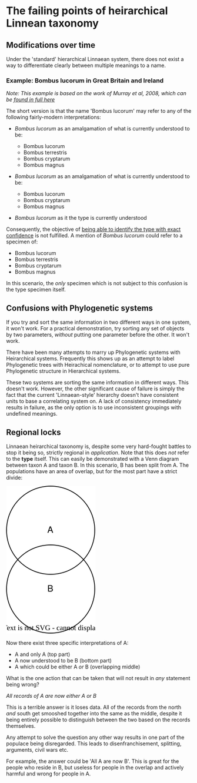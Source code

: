 # The failing points of heirarchical Linnean taxonomy

## Modifications over time
Under the 'standard' hierarchical Linnaean system, there does not exist a way to differentiate clearly between multiple meanings to a name.

### Example: Bombus lucorum in Great Britain and Ireland

*Note: This example is based on the work of Murray et al, 2008, which can be [found in full here](https://www.researchgate.net/profile/Mark-Brown-32/publication/226718911_Cryptic_species_diversity_in_a_widespread_bumble_bee_complex_revealed_using_mitochondrial_DNA_RFLPs/links/09e41507d79ad7aaf9000000/Cryptic-species-diversity-in-a-widespread-bumble-bee-complex-revealed-using-mitochondrial-DNA-RFLPs.pdf)*

The short version is that the name 'Bombus lucorum' may refer to any of the following fairly-modern interpretations:

- *Bombus lucorum* as an amalgamation of what is currently understood to be:
    - Bombus lucorum
    - Bombus terrestris
    - Bombus cryptarum
    - Bombus magnus

- *Bombus lucorum* as an amalgamation of what is currently understood to be:
    - Bombus lucorum
    - Bombus cryptarum
    - Bombus magnus

- *Bombus lucorum* as it the type is currently understood

Consequently, the objective of [being able to identify the type with exact confidence](./objective.md#what-counts-as-exact-confidence) is not fulfilled. A mention of *Bombus lucorum* could refer to a specimen of:
- Bombus lucorum
- Bombus terrestris
- Bombus cryptarum
- Bombus magnus

In this scenario, the *only* specimen which is not subject to this confusion is the type specimen itself.

## Confusions with Phylogenetic systems
If you try and sort the same information in two different ways in one system, it won't work. For a practical demonstration, try sorting any set of objects by two parameters, *without* putting one parameter before the other. It won't work.

There have been many attempts to marry up Phylogenetic systems with Heirarchical systems. Frequently this shows up as an attempt to label Phylogenetic trees with Heirachical nomenclature, or to attempt to use pure Phylogenetic structure in Hierarchical systems.

These two systems are sorting the same information in different ways. This doesn't work. However, the other significant cause of failure is simply the fact that the current 'Linnaean-style' hierarchy doesn't have consistent units to base a correlating system on. A lack of consistency immediately results in failure, as the only option is to use inconsistent groupings with undefined meanings.

## Regional locks
Linnaean heirarchical taxonomy is, despite some very hard-fought battles to stop it being so, strictly regional in *application*. Note that this does *not* refer to the **type** itself. This can easily be demonstrated with a Venn diagram between taxon A and taxon B. In this scenario, B has been split from A. The populations have an area of overlap, but for the most part have a strict divide:

![Venn diagram of overlap](./diagram/regional_locks.drawio.svg)

Now there exist three specific interpretations of A:

- A and only A (top part)
- A now understood to be B (bottom part)
- A which could be either A *or* B (overlapping middle)

What is the one action that can be taken that will not result in *any* statement being wrong?

*All records of A are now either A or B*

This is a terrible answer is it loses data. All of the records from the north *and* south get smooshed together into the same as the middle, despite it being entirely possible to distinguish between the two based on the records themselves.

Any attempt to solve the question any other way results in one part of the populace being disregarded. This leads to disenfranchisement, splitting, arguments, civil wars etc.

For example, the answer could be 'All A are now B'. This is great for the people who reside in B, but useless for people in the overlap and actively harmful and wrong for people in A.
